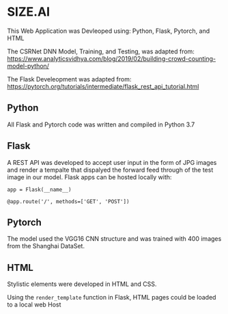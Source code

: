 # SIZE.AI

This Web Application was Devleoped using: Python, Flask, Pytorch, and HTML

The CSRNet DNN Model, Training, and Testing, was adapted from: https://www.analyticsvidhya.com/blog/2019/02/building-crowd-counting-model-python/

The Flask Develeopment was adapted from: https://pytorch.org/tutorials/intermediate/flask_rest_api_tutorial.html

## Python

All Flask and Pytorch code was written and compiled in Python 3.7

## Flask

A REST API was developed to accept user input in the form of JPG images and render a tempalte that dispalyed the forward feed through of the test image in our model.
Flask apps can be hosted locally with:

`app = Flask(__name__)`

`@app.route('/', methods=['GET', 'POST'])`

## Pytorch 

The model used the VGG16 CNN structure and was trained with 400 images from the Shanghai DataSet.

## HTML 

Stylistic elements were developed in HTML and CSS.

Using the `render_template` function in Flask, HTML pages could be loaded to a local web Host
